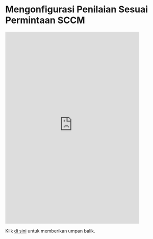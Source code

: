 #  <a name="configure-sccm-on-demand-assessment"></a>Mengonfigurasi Penilaian Sesuai Permintaan SCCM


<iframe width="420" height="600" src="https://video.serviceshub.microsoft.com/PublicPage/video/5599.aspx" frameborder="0" allowfullscreen></iframe> 


Klik <a href="mailto:SHub_Feedback_RC@Microsoft.com?subject=Resource%20Center%20Feedback%3A%20%3CInsert%20feedback%20topic%3E%3E&amp;body=%3C%3Cplease%20submit%20your%20feedback%20with%20enough%20detail%20on%20the%20problem%2C%20reproduction%20steps%20and%20what%20you%20desire%20to%20happen%3E%3E" target="_blank">di sini</a> untuk memberikan umpan balik.
